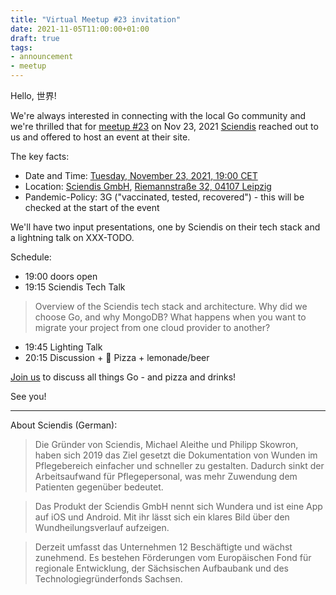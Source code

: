 ```yaml
---
title: "Virtual Meetup #23 invitation"
date: 2021-11-05T11:00:00+01:00
draft: true
tags:
- announcement
- meetup
---
```


Hello, 世界!

We're always interested in connecting with the local Go community and we're
thrilled that for [meetup #23](https://www.meetup.com/Leipzig-Golang/events/280096219/) on Nov 23, 2021
[Sciendis](https://www.sciendis.de/) reached out to us and offered to host an
event at their site.

The key facts:

* Date and Time: [Tuesday, November 23, 2021, 19:00 CET](https://www.meetup.com/Leipzig-Golang/events/280096219/)
* Location: [Sciendis GmbH](https://www.sciendis.de/), [Riemannstraße 32, 04107 Leipzig](https://www.openstreetmap.org/way/48244220#map=17/51.33113/12.37591)
* Pandemic-Policy: 3G ("vaccinated, tested, recovered") - this will be checked at the start of the event

We'll have two input presentations, one by Sciendis on their tech stack and a
lightning talk on XXX-TODO.

Schedule:

* 19:00 doors open
* 19:15 Sciendis Tech Talk

> Overview of the Sciendis tech stack and architecture. Why did we choose Go,
> and why MongoDB? What happens when you want to migrate your project from one
> cloud provider to another?

* 19:45 Lighting Talk
* 20:15 Discussion + 🍕 Pizza + lemonade/beer

[Join us](https://www.meetup.com/Leipzig-Golang/events/280096219/) to discuss
all things Go - and pizza and drinks!

See you!

----

About Sciendis (German):

> Die Gründer von Sciendis, Michael Aleithe und Philipp Skowron, haben sich
> 2019 das Ziel gesetzt die Dokumentation von Wunden im Pflegebereich einfacher
> und schneller zu gestalten. Dadurch sinkt der Arbeitsaufwand für
> Pflegepersonal, was mehr Zuwendung dem Patienten gegenüber bedeutet.

> Das Produkt der Sciendis GmbH nennt sich Wundera und ist eine App auf iOS und
> Android. Mit ihr lässt sich ein klares Bild über den Wundheilungsverlauf
> aufzeigen.

> Derzeit umfasst das Unternehmen 12 Beschäftigte und wächst zunehmend. Es
> bestehen Förderungen vom Europäischen Fond für regionale Entwicklung, der
> Sächsischen Aufbaubank und des Technologiegründerfonds Sachsen.


<!--

TODO: outreach.

-->

